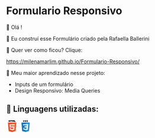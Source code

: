 # Formulario Responsivo

💜 Olá !

💬 Eu construí esse Formulário criado pela Rafaella Ballerini

🚀  Quer ver como ficou? Clique:

https://milenamarlim.github.io/Formulario-Responsivo/


💬 Meu maior aprendizado nesse projeto:

* Inputs de um formulário 
* Design Responsivo: Media Queries

## 🚀 Linguagens utilizadas:

<code><img height="32" src="https://raw.githubusercontent.com/github/explore/80688e429a7d4ef2fca1e82350fe8e3517d3494d/topics/html/html.png" alt="HTML5"/></code>
<code><img height="32" src="https://raw.githubusercontent.com/github/explore/80688e429a7d4ef2fca1e82350fe8e3517d3494d/topics/css/css.png" alt="CSS"/></code>



